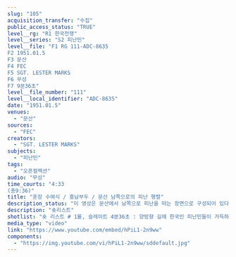 ```yaml
---
slug: "105"
acquisition_transfer: "수집"
public_access_status: "TRUE"
level__rg: "R1 한국전쟁"
level__series: "S2 피난민"
level__file: "F1 RG 111-ADC-8635
F2 1951.01.5 
F3 문산 
F4 FEC
F5 SGT. LESTER MARKS
F6 무성
F7 9분36초"
level__file_number: "111"
level__local_identifier: "ADC-8635"
date: "1951.01.5"
venues: 
  - "문산"
sources: 
  - "FEC"
creators: 
  - "SGT. LESTER MARKS"
subjects: 
  - "피난민"
tags: 
  - "오픈컬렉션"
audio: "무성"
time_courts: "4:33
(총9:36)"
title: "훈장 수여식 / 흥남부두 / 문산 남쪽으로의 피난 행렬"
description_status: "이 영상은 문산에서 남쪽으로 피난을 떠는 장면으로 구성되어 있다. 1950년 6월 25일부터 파주 지역 각 면마다 남성들을 중심으로 일부가 피난을 떠난 것으로 알려져 있다. 월롱면 남자들은 김포나 고양 등지에 피난을 떠나거나 자원입대했다고 한다. 노인, 여성, 아이들은 피난을 떠나지 않고 현지에 거주한 것으로 알려져 있다. 1951년 1.4 후퇴에 월롱면 주민들은 그렇게 흩어져 피난을 떠나거나 현지에 거주했다. 하지만 금촌이나 다른 면에서는 남쪽으로 피난을 떠나기도 했다"
description: "숏리스트"
shotlist: "숏 리스트 # 1롤, 슬레이트 4분36초 : 양방향 길에 한국인 피난민들이 가득하다. 트럭, 우마차, 남녀노소뿐만 아 니라 아이들 등이 도로에 서 있다. # 2롤, 슬레이트 6분23초 : 한국인 피난민들이 우마차나 도보로 피난을 떠나는 장면이다. 손수레에 탄 아이들과 강을 건너는 피난민들이 가득하다. "
media_type: "video"
link: "https://www.youtube.com/embed/hPiL1-2n9ww"
components: 
  - "https://img.youtube.com/vi/hPiL1-2n9ww/sddefault.jpg"
---
```

